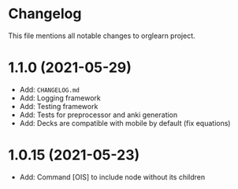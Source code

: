 # Changelog

This file mentions all notable changes to orglearn project.

# 1.1.0 (2021-05-29)

* Add: `CHANGELOG.md`
* Add: Logging framework
* Add: Testing framework
* Add: Tests for preprocessor and anki generation
* Add: Decks are compatible with mobile by default (fix equations)

# 1.0.15 (2021-05-23)

* Add: Command [OIS] to include node without its children
